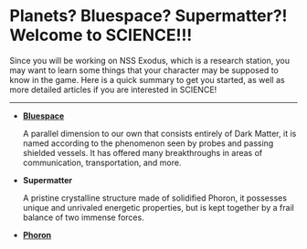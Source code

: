 # Planets? Bluespace? Supermatter?! Welcome to SCIENCE!!!

Since you will be working on NSS Exodus, which is a research station, you may want to learn some things that your character may be supposed to know in the game. Here is a quick summary to get you started, as well as more detailed articles if you are interested in SCIENCE!
***

- [**Bluespace**](https://baystation12.net/lore/Science/Bluespace)

	A parallel dimension to our own that consists entirely of Dark Matter, it is named according to the phenomenon seen by probes and passing shielded vessels. It has offered many breakthroughs in areas of communication, transportation, and more.
    
- **Supermatter**

	A pristine crystalline structure made of solidified Phoron, it possesses unique and unrivaled energetic properties, but is kept together by a frail balance of two immense forces.
    
- [**Phoron**](https://baystation12.net/lore/Science/Phoron)
